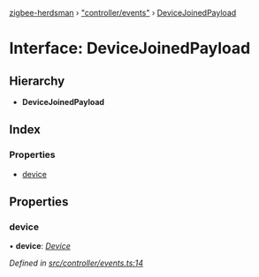 [zigbee-herdsman](../README.md) › ["controller/events"](../modules/_controller_events_.md) › [DeviceJoinedPayload](_controller_events_.devicejoinedpayload.md)

# Interface: DeviceJoinedPayload

## Hierarchy

* **DeviceJoinedPayload**

## Index

### Properties

* [device](_controller_events_.devicejoinedpayload.md#device)

## Properties

###  device

• **device**: *[Device](../classes/_controller_model_device_.device.md)*

*Defined in [src/controller/events.ts:14](https://github.com/Koenkk/zigbee-herdsman/blob/293b172/src/controller/events.ts#L14)*

